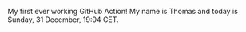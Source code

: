 My first ever working GitHub Action!
My name is Thomas and today is Sunday, 31 December, 19:04 CET. 
